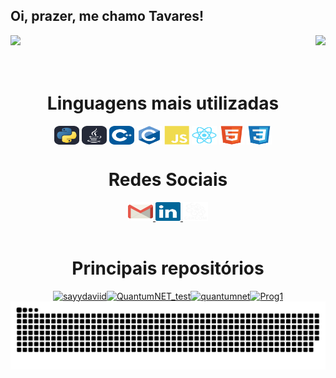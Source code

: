 ## Oi, prazer, me chamo Tavares!

<div>
  <img height="180em" src="https://github-readme-stats.vercel.app/api?username=sayydaviid&show_icons=true&theme=transparent"/>
  <img align="right" height="180em" src="https://github-readme-stats.vercel.app/api/top-langs/?username=sayydaviid&layout=compact&langs_count=16&theme=transparent"/>
</div>
<br>

<div align="center"> 
  <div style="display: inline_block"><br>
    <h1 align="center">Linguagens mais utilizadas</h1>
    <img align="center" height="30" width="40" alt="python" src="https://github.com/tandpfun/skill-icons/blob/main/icons/Python-Dark.svg">
    <img align="center" height="30" width="40" alt="Java" src="https://github.com/tandpfun/skill-icons/blob/main/icons/Java-Dark.svg">
    <img align="center" height="30" width="40" alt="CPP" src="https://github.com/tandpfun/skill-icons/blob/main/icons/CPP.svg">
    <img align="center" height="30" width="40" alt="c-icon" src="https://raw.githubusercontent.com/devicons/devicon/master/icons/c/c-original.svg">
    <img align="center" height="30" width="40" alt="js-icon" src="https://raw.githubusercontent.com/devicons/devicon/master/icons/javascript/javascript-plain.svg">
    <img align="center" height="30" width="40" alt="react-icon" src="https://raw.githubusercontent.com/devicons/devicon/master/icons/react/react-original.svg">
    <img align="center" height="30" width="40" alt="html-icon" src="https://raw.githubusercontent.com/devicons/devicon/master/icons/html5/html5-original.svg">
    <img align="center" height="30" width="40" alt="css-icon" src="https://raw.githubusercontent.com/devicons/devicon/master/icons/css3/css3-original.svg">
  </div>
  
  <h1 align="center">Redes Sociais</h1>
  <a href="mailto:david.thevares21@outook.com">
    <img height="30" width="40" src="gmail.svg" alt="Gmail">
  </a>
  <a href="https://br.linkedin.com/in/t4vares">
    <img height="30" width="40" src="linkedin.svg" alt="LinkedIn">
  </a>
  <a href="https://quantumnet.gercom.ufpa.br/">
    <img height="30" width="40" src="gercom.svg" alt="QuantumNET">
  </a>
</div>

<div align="center"> 
  <div style="display: inline_block"><br>
    <h1 align="center">Principais repositórios</h1>
    <div style="display: flex; flex-wrap: wrap; justify-content: center;">
      <a href="https://github.com/sayydaviid/sayydaviid">
        <picture>
          <source media="(prefers-color-scheme: dark)" srcset="https://github-readme-stats.vercel.app/api/pin/?username=sayydaviid&repo=sayydaviid&theme=dark">
          <source media="(prefers-color-scheme: light)" srcset="https://github-readme-stats.vercel.app/api/pin/?username=sayydaviid&repo=sayydaviid&theme=light">
          <img src="https://github-readme-stats.vercel.app/api/pin/?username=sayydaviid&repo=sayydaviid&theme=light" alt="sayydaviid">
        </picture>
      </a>
      <a href="https://github.com/sayydaviid/QuantumNET_test">
        <picture>
          <source media="(prefers-color-scheme: dark)" srcset="https://github-readme-stats.vercel.app/api/pin/?username=sayydaviid&repo=QuantumNET_test&theme=dark">
          <source media="(prefers-color-scheme: light)" srcset="https://github-readme-stats.vercel.app/api/pin/?username=sayydaviid&repo=QuantumNET_test&theme=light">
          <img src="https://github-readme-stats.vercel.app/api/pin/?username=sayydaviid&repo=QuantumNET_test&theme=light" alt="QuantumNET_test">
        </picture>
      </a>
      <a href="https://github.com/sayydaviid/quantumnet">
        <picture>
          <source media="(prefers-color-scheme: dark)" srcset="https://github-readme-stats.vercel.app/api/pin/?username=sayydaviid&repo=quantumnet&theme=dark">
          <source media="(prefers-color-scheme: light)" srcset="https://github-readme-stats.vercel.app/api/pin/?username=sayydaviid&repo=quantumnet&theme=light">
          <img src="https://github-readme-stats.vercel.app/api/pin/?username=sayydaviid&repo=quantumnet&theme=light" alt="quantumnet">
        </picture>
      </a>
      <a href="https://github.com/sayydaviid/Prog1">
        <picture>
          <source media="(prefers-color-scheme: dark)" srcset="https://github-readme-stats.vercel.app/api/pin/?username=sayydaviid&repo=Prog1&theme=dark">
          <source media="(prefers-color-scheme: light)" srcset="https://github-readme-stats.vercel.app/api/pin/?username=sayydaviid&repo=Prog1&theme=light">
          <img src="https://github-readme-stats.vercel.app/api/pin/?username=sayydaviid&repo=Prog1&theme=light" alt="Prog1">
        </picture>
      </a>
    </div>
  </div>
</div>

<div align="center">
  <picture>
    <source media="(prefers-color-scheme: dark)" srcset="https://raw.githubusercontent.com/sayydaviid/sayydaviid/output/github-contribution-grid-snake-dark.svg">
    <source media="(prefers-color-scheme: light)" srcset="https://raw.githubusercontent.com/sayydaviid/sayydaviid/output/github-contribution-grid-snake.svg">
    <img alt="github contribution grid snake animation" src="https://raw.githubusercontent.com/sayydaviid/sayydaviid/output/github-contribution-grid-snake.svg">
  </picture>
</div>
